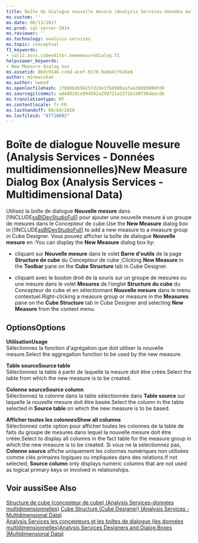```yaml
---
title: Boîte de dialogue nouvelle mesure (Analysis Services-données multidimensionnelles) | Microsoft Docs
ms.custom: ''
ms.date: 06/13/2017
ms.prod: sql-server-2014
ms.reviewer: ''
ms.technology: analysis-services
ms.topic: conceptual
f1_keywords:
- sql12.asvs.cubeeditor.newmeasuredialog.f1
helpviewer_keywords:
- New Measure dialog box
ms.assetid: 86dc9146-cc6d-4cef-b178-9a6b4cf616e8
author: minewiskan
ms.author: owend
ms.openlocfilehash: 1fb60bd598257d2de1f60900aafa43b085000fd8
ms.sourcegitcommit: ad4d92dce894592a259721a1571b1d8736abacdb
ms.translationtype: MT
ms.contentlocale: fr-FR
ms.lasthandoff: 08/04/2020
ms.locfileid: "87710892"
---
```

# <a name="new-measure-dialog-box-analysis-services---multidimensional-data"></a><span data-ttu-id="8a9ec-102">Boîte de dialogue Nouvelle mesure (Analysis Services - Données multidimensionnelles)</span><span class="sxs-lookup"><span data-stu-id="8a9ec-102">New Measure Dialog Box (Analysis Services - Multidimensional Data)</span></span>
  <span data-ttu-id="8a9ec-103">Utilisez la boîte de dialogue **Nouvelle mesure** dans [!INCLUDE[ssBIDevStudioFull](../includes/ssbidevstudiofull-md.md)] pour ajouter une nouvelle mesure à un groupe de mesures dans le Concepteur de cube.</span><span class="sxs-lookup"><span data-stu-id="8a9ec-103">Use the **New Measure** dialog box in [!INCLUDE[ssBIDevStudioFull](../includes/ssbidevstudiofull-md.md)] to add a new measure to a measure group in Cube Designer.</span></span> <span data-ttu-id="8a9ec-104">Vous pouvez afficher la boîte de dialogue **Nouvelle mesure** en :</span><span class="sxs-lookup"><span data-stu-id="8a9ec-104">You can display the **New Measure** dialog box by:</span></span>  
  
-   <span data-ttu-id="8a9ec-105">cliquant sur **Nouvelle mesure** dans le volet **Barre d'outils** de la page **Structure de cube** du Concepteur de cube ;</span><span class="sxs-lookup"><span data-stu-id="8a9ec-105">Clicking **New Measure** in the **Toolbar** pane on the **Cube Structure** tab in Cube Designer.</span></span>  
  
-   <span data-ttu-id="8a9ec-106">cliquant avec le bouton droit de la souris sur un groupe de mesures ou une mesure dans le volet **Mesures** de l’onglet **Structure du cube** du Concepteur de cube et en sélectionnant **Nouvelle mesure** dans le menu contextuel.</span><span class="sxs-lookup"><span data-stu-id="8a9ec-106">Right-clicking a measure group or measure in the **Measures** pane on the **Cube Structure** tab in Cube Designer and selecting **New Measure** from the context menu.</span></span>  
  
## <a name="options"></a><span data-ttu-id="8a9ec-107">Options</span><span class="sxs-lookup"><span data-stu-id="8a9ec-107">Options</span></span>  
 <span data-ttu-id="8a9ec-108">**Utilisation**</span><span class="sxs-lookup"><span data-stu-id="8a9ec-108">**Usage**</span></span>  
 <span data-ttu-id="8a9ec-109">Sélectionnez la fonction d'agrégation que doit utiliser la nouvelle mesure.</span><span class="sxs-lookup"><span data-stu-id="8a9ec-109">Select the aggregation function to be used by the new measure.</span></span>  
  
 <span data-ttu-id="8a9ec-110">**Table source**</span><span class="sxs-lookup"><span data-stu-id="8a9ec-110">**Source table**</span></span>  
 <span data-ttu-id="8a9ec-111">Sélectionnez la table à partir de laquelle la mesure doit être créée.</span><span class="sxs-lookup"><span data-stu-id="8a9ec-111">Select the table from which the new measure is to be created.</span></span>  
  
 <span data-ttu-id="8a9ec-112">**Colonne source**</span><span class="sxs-lookup"><span data-stu-id="8a9ec-112">**Source column**</span></span>  
 <span data-ttu-id="8a9ec-113">Sélectionnez la colonne dans la table sélectionnée dans **Table source** sur laquelle la nouvelle mesure doit être basée.</span><span class="sxs-lookup"><span data-stu-id="8a9ec-113">Select the column in the table selected in **Source table** on which the new measure is to be based.</span></span>  
  
 <span data-ttu-id="8a9ec-114">**Afficher toutes les colonnes**</span><span class="sxs-lookup"><span data-stu-id="8a9ec-114">**Show all columns**</span></span>  
 <span data-ttu-id="8a9ec-115">Sélectionnez cette option pour afficher toutes les colonnes de la table de faits du groupe de mesures dans lequel la nouvelle mesure doit être créée.</span><span class="sxs-lookup"><span data-stu-id="8a9ec-115">Select to display all columns in the fact table for the measure group in which the new measure is to be created.</span></span> <span data-ttu-id="8a9ec-116">Si vous ne la sélectionnez pas, **Colonne source** affiche uniquement les colonnes numériques non utilisées comme clés primaires logiques ou impliquées dans des relations.</span><span class="sxs-lookup"><span data-stu-id="8a9ec-116">If not selected, **Source column** only displays numeric columns that are not used as logical primary keys or involved in relationships.</span></span>  
  
## <a name="see-also"></a><span data-ttu-id="8a9ec-117">Voir aussi</span><span class="sxs-lookup"><span data-stu-id="8a9ec-117">See Also</span></span>  
 <span data-ttu-id="8a9ec-118">[Structure de cube &#40;concepteur de cube&#41; &#40;Analysis Services-données multidimensionnelles&#41;](cube-structure-cube-designer-analysis-services-multidimensional-data.md) </span><span class="sxs-lookup"><span data-stu-id="8a9ec-118">[Cube Structure &#40;Cube Designer&#41; &#40;Analysis Services - Multidimensional Data&#41;](cube-structure-cube-designer-analysis-services-multidimensional-data.md) </span></span>  
 [<span data-ttu-id="8a9ec-119">Analysis Services les concepteurs et les boîtes de dialogue &#40;les données multidimensionnelles&#41;</span><span class="sxs-lookup"><span data-stu-id="8a9ec-119">Analysis Services Designers and Dialog Boxes &#40;Multidimensional Data&#41;</span></span>](analysis-services-designers-and-dialog-boxes-multidimensional-data.md)  
  
  

